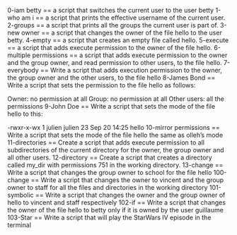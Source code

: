 0-iam betty == a script that switches the current user to the user betty
1-who am i == a script that prints the effective username of the current user.
2-groups == a script that prints all the groups the current user is part of.
3-new owner == a script that changes the owner of the file hello to the user betty.
4-empty == a script that creates an empty file called hello.
5-execute == a script that adds execute permission to the owner of the file hello.
6-multiple permissions ==  a script that adds execute permission to the owner and the group owner, and read permission to other users, to the file hello.
7-everybody == Write a script that adds execution permission to the owner, the group owner and the other users, to the file hello
 8-James Bond == Write a script that sets the permission to the file hello as follows:

Owner: no permission at all
Group: no permission at all
Other users: all the permissions
9-John Doe == Write a script that sets the mode of the file hello to this:

-rwxr-x-wx 1 julien julien 23 Sep 20 14:25 hello
10-mirror permissions == Write a script that sets the mode of the file hello the same as olleh’s mode
11-directories == Create a script that adds execute permission to all subdirectories of the current directory for the owner, the group owner and all other users.
12-directory == Create a script that creates a directory called my_dir with permissions 751 in the working directory.
13-change == Write a script that changes the group owner to school for the file hello
100-change == Write a script that changes the owner to vincent and the group owner to staff for all the files and directories in the working directory
101-symbolic == Write a script that changes the owner and the group owner of hello to vincent and staff respectively
102-if == Write a script that changes the owner of the file hello to betty only if it is owned by the user guillaume
103-Star == Write a script that will play the StarWars IV episode in the terminal

